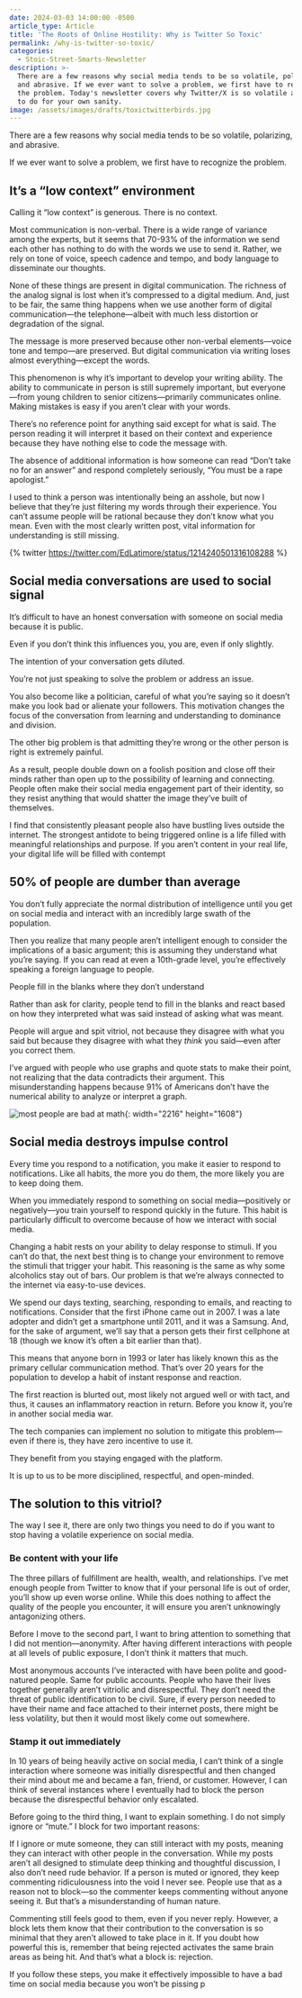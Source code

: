 ```yaml
---
date: 2024-03-03 14:00:00 -0500
article_type: Article
title: 'The Roots of Online Hostility: Why is Twitter So Toxic'
permalink: /why-is-twitter-so-toxic/
categories:
  - Stoic-Street-Smarts-Newsletter
description: >-
  There are a few reasons why social media tends to be so volatile, polarizing,
  and abrasive. If we ever want to solve a problem, we first have to recognize
  the problem. Today's newsletter covers why Twitter/X is so volatile and what
  to do for your own sanity.
image: /assets/images/drafts/toxictwitterbirds.jpg
---
```

There are a few reasons why social media tends to be so volatile, polarizing, and abrasive.

If we ever want to solve a problem, we first have to recognize the problem.

## It’s a “low context” environment

Calling it “low context” is generous. There is no context.

Most communication is non-verbal. There is a wide range of variance among the experts, but it seems that 70-93% of the information we send each other has nothing to do with the words we use to send it. Rather, we rely on tone of voice, speech cadence and tempo, and body language to disseminate our thoughts.

None of these things are present in digital communication. The richness of the analog signal is lost when it’s compressed to a digital medium. And, just to be fair, the same thing happens when we use another form of digital communication—the telephone—albeit with much less distortion or degradation of the signal.

The message is more preserved because other non-verbal elements—voice tone and tempo—are preserved. But digital communication via writing loses almost everything—except the words.

This phenomenon is why it’s important to develop your writing ability. The ability to communicate in person is still supremely important, but everyone—from young children to senior citizens—primarily communicates online. Making mistakes is easy if you aren’t clear with your words.

There’s no reference point for anything said except for what is said. The person reading it will interpret it based on their context and experience because they have nothing else to code the message with.

The absence of additional information is how someone can read “Don’t take no for an answer” and respond completely seriously, “You must be a rape apologist.”

I used to think a person was intentionally being an asshole, but now I believe that they’re just filtering my words through their experience. You can’t assume people will be rational because they don’t know what you mean. Even with the most clearly written post, vital information for understanding is still missing.

{% twitter https://twitter.com/EdLatimore/status/1214240501316108288 %}

## Social media conversations are used to social signal

It’s difficult to have an honest conversation with someone on social media because it is public.

Even if you don’t think this influences you, you are, even if only slightly.

The intention of your conversation gets diluted.

You’re not just speaking to solve the problem or address an issue.

You also become like a politician, careful of what you’re saying so it doesn’t make you look bad or alienate your followers. This motivation changes the focus of the conversation from learning and understanding to dominance and division.

The other big problem is that admitting they’re wrong or the other person is right is extremely painful.

As a result, people double down on a foolish position and close off their minds rather than open up to the possibility of learning and connecting. People often make their social media engagement part of their identity, so they resist anything that would shatter the image they’ve built of themselves.

I find that consistently pleasant people also have bustling lives outside the internet. The strongest antidote to being triggered online is a life filled with meaningful relationships and purpose. If you aren’t content in your real life, your digital life will be filled with contempt

## 50% of people are dumber than average

You don’t fully appreciate the normal distribution of intelligence until you get on social media and interact with an incredibly large swath of the population.

Then you realize that many people aren’t intelligent enough to consider the implications of a basic argument; this is assuming they understand what you’re saying. If you can read at even a 10th-grade level, you’re effectively speaking a foreign language to people.

People fill in the blanks where they don’t understand

Rather than ask for clarity, people tend to fill in the blanks and react based on how they interpreted what was said instead of asking what was meant.

People will argue and spit vitriol, not because they disagree with what you said but because they disagree with what they&nbsp;*think*&nbsp;you said—even after you correct them.

I’ve argued with people who use graphs and quote stats to make their point, not realizing that the data contradicts their argument. This misunderstanding happens because 91% of Americans don’t have the numerical ability to analyze or interpret a graph.

![most people are bad at math](/assets/images/drafts/91percentstats.jpeg "This is about as bad as the average American only reading at an 8th-grade level."){: width="2216" height="1608"}

## Social media destroys impulse control

Every time you respond to a notification, you make it easier to respond to notifications. Like all habits, the more you do them, the more likely you are to keep doing them.

When you immediately respond to something on social media—positively or negatively—you train yourself to respond quickly in the future. This habit is particularly difficult to overcome because of how we interact with social media.

Changing a habit rests on your ability to delay response to stimuli. If you can’t do that, the next best thing is to change your environment to remove the stimuli that trigger your habit. This reasoning is the same as why some alcoholics stay out of bars. Our problem is that we’re always connected to the internet via easy-to-use devices.

We spend our days texting, searching, responding to emails, and reacting to notifications. Consider that the first iPhone came out in 2007. I was a late adopter and didn’t get a smartphone until 2011, and it was a Samsung. And, for the sake of argument, we’ll say that a person gets their first cellphone at 18 (though we know it’s often a bit earlier than that).

This means that anyone born in 1993 or later has likely known this as the primary cellular communication method. That’s over 20 years for the population to develop a habit of instant response and reaction.

The first reaction is blurted out, most likely not argued well or with tact, and thus, it causes an inflammatory reaction in return. Before you know it, you’re in another social media war.

The tech companies can implement no solution to mitigate this problem—even if there is, they have zero incentive to use it.

They benefit from you staying engaged with the platform.

It is up to us to be more disciplined, respectful, and open-minded.

## The solution to this vitriol?

The way I see it, there are only two things you need to do if you want to stop having a volatile experience on social media.

### Be content with your life

The three pillars of fulfillment are health, wealth, and relationships. I’ve met enough people from Twitter to know that if your personal life is out of order, you’ll show up even worse online. While this does nothing to affect the quality of the people you encounter, it will ensure you aren’t unknowingly antagonizing others.

Before I move to the second part, I want to bring attention to something that I did not mention—anonymity. After having different interactions with people at all levels of public exposure, I don’t think it matters that much.

Most anonymous accounts I’ve interacted with have been polite and good-natured people. Same for public accounts. People who have their lives together generally aren’t vitriolic and disrespectful. They don’t need the threat of public identification to be civil. Sure, if every person needed to have their name and face attached to their internet posts, there might be less volatility, but then it would most likely come out somewhere.

### Stamp it out immediately

In 10 years of being heavily active on social media, I can’t think of a single interaction where someone was initially disrespectful and then changed their mind about me and became a fan, friend, or customer. However, I can think of several instances where I eventually had to block the person because the disrespectful behavior only escalated.

Before going to the third thing, I want to explain something. I do not simply ignore or “mute.” I block for two important reasons:

If I ignore or mute someone, they can still interact with my posts, meaning they can interact with other people in the conversation. While my posts aren’t all designed to stimulate deep thinking and thoughtful discussion, I also don’t need rude behavior. If a person is muted or ignored, they keep commenting ridiculousness into the void I never see. People use that as a reason not to block—so the commenter keeps commenting without anyone seeing it. But that’s a misunderstanding of human nature.

Commenting still feels good to them, even if you never reply. However, a block lets them know that their contribution to the conversation is so minimal that they aren’t allowed to take place in it. If you doubt how powerful this is, remember that being rejected activates the same brain areas as being hit. And that’s what a block is: rejection.

If you follow these steps, you make it effectively impossible to have a bad time on social media because you won’t be pissing p